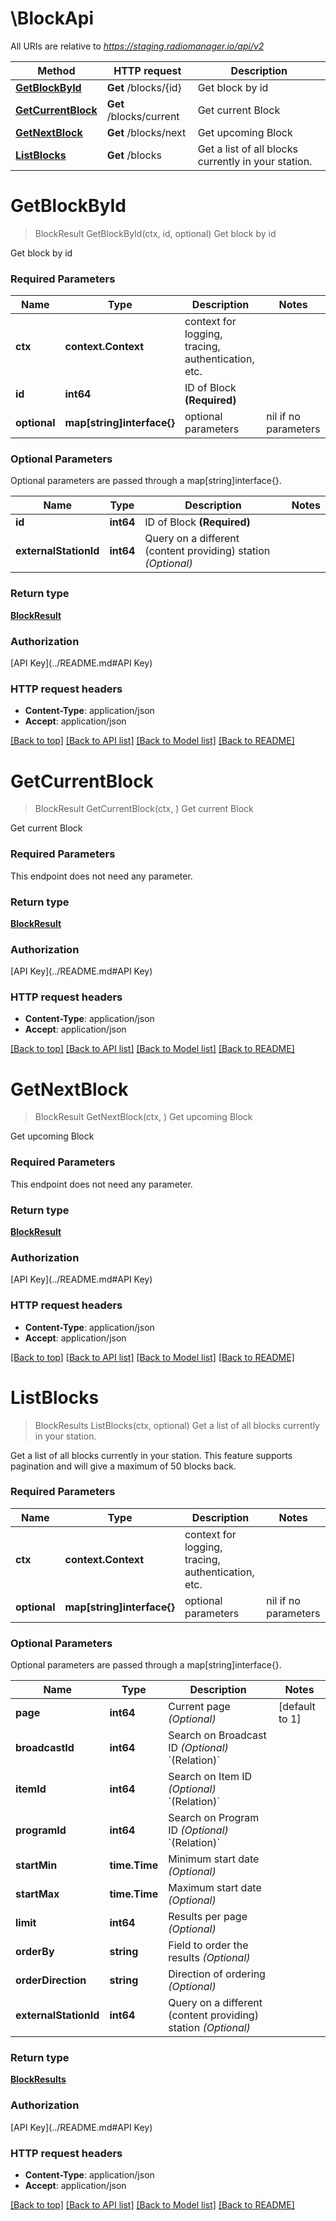 # \BlockApi

All URIs are relative to *https://staging.radiomanager.io/api/v2*

Method | HTTP request | Description
------------- | ------------- | -------------
[**GetBlockById**](BlockApi.md#GetBlockById) | **Get** /blocks/{id} | Get block by id
[**GetCurrentBlock**](BlockApi.md#GetCurrentBlock) | **Get** /blocks/current | Get current Block
[**GetNextBlock**](BlockApi.md#GetNextBlock) | **Get** /blocks/next | Get upcoming Block
[**ListBlocks**](BlockApi.md#ListBlocks) | **Get** /blocks | Get a list of all blocks currently in your station.


# **GetBlockById**
> BlockResult GetBlockById(ctx, id, optional)
Get block by id

Get block by id

### Required Parameters

Name | Type | Description  | Notes
------------- | ------------- | ------------- | -------------
 **ctx** | **context.Context** | context for logging, tracing, authentication, etc.
  **id** | **int64**| ID of Block **(Required)** | 
 **optional** | **map[string]interface{}** | optional parameters | nil if no parameters

### Optional Parameters
Optional parameters are passed through a map[string]interface{}.

Name | Type | Description  | Notes
------------- | ------------- | ------------- | -------------
 **id** | **int64**| ID of Block **(Required)** | 
 **externalStationId** | **int64**| Query on a different (content providing) station *(Optional)* | 

### Return type

[**BlockResult**](BlockResult.md)

### Authorization

[API Key](../README.md#API Key)

### HTTP request headers

 - **Content-Type**: application/json
 - **Accept**: application/json

[[Back to top]](#) [[Back to API list]](../README.md#documentation-for-api-endpoints) [[Back to Model list]](../README.md#documentation-for-models) [[Back to README]](../README.md)

# **GetCurrentBlock**
> BlockResult GetCurrentBlock(ctx, )
Get current Block

Get current Block

### Required Parameters
This endpoint does not need any parameter.

### Return type

[**BlockResult**](BlockResult.md)

### Authorization

[API Key](../README.md#API Key)

### HTTP request headers

 - **Content-Type**: application/json
 - **Accept**: application/json

[[Back to top]](#) [[Back to API list]](../README.md#documentation-for-api-endpoints) [[Back to Model list]](../README.md#documentation-for-models) [[Back to README]](../README.md)

# **GetNextBlock**
> BlockResult GetNextBlock(ctx, )
Get upcoming Block

Get upcoming Block

### Required Parameters
This endpoint does not need any parameter.

### Return type

[**BlockResult**](BlockResult.md)

### Authorization

[API Key](../README.md#API Key)

### HTTP request headers

 - **Content-Type**: application/json
 - **Accept**: application/json

[[Back to top]](#) [[Back to API list]](../README.md#documentation-for-api-endpoints) [[Back to Model list]](../README.md#documentation-for-models) [[Back to README]](../README.md)

# **ListBlocks**
> BlockResults ListBlocks(ctx, optional)
Get a list of all blocks currently in your station.

Get a list of all blocks currently in your station. This feature supports pagination and will give a maximum of 50 blocks back.

### Required Parameters

Name | Type | Description  | Notes
------------- | ------------- | ------------- | -------------
 **ctx** | **context.Context** | context for logging, tracing, authentication, etc.
 **optional** | **map[string]interface{}** | optional parameters | nil if no parameters

### Optional Parameters
Optional parameters are passed through a map[string]interface{}.

Name | Type | Description  | Notes
------------- | ------------- | ------------- | -------------
 **page** | **int64**| Current page *(Optional)* | [default to 1]
 **broadcastId** | **int64**| Search on Broadcast ID *(Optional)* &#x60;(Relation)&#x60; | 
 **itemId** | **int64**| Search on Item ID *(Optional)* &#x60;(Relation)&#x60; | 
 **programId** | **int64**| Search on Program ID *(Optional)* &#x60;(Relation)&#x60; | 
 **startMin** | **time.Time**| Minimum start date *(Optional)* | 
 **startMax** | **time.Time**| Maximum start date *(Optional)* | 
 **limit** | **int64**| Results per page *(Optional)* | 
 **orderBy** | **string**| Field to order the results *(Optional)* | 
 **orderDirection** | **string**| Direction of ordering *(Optional)* | 
 **externalStationId** | **int64**| Query on a different (content providing) station *(Optional)* | 

### Return type

[**BlockResults**](BlockResults.md)

### Authorization

[API Key](../README.md#API Key)

### HTTP request headers

 - **Content-Type**: application/json
 - **Accept**: application/json

[[Back to top]](#) [[Back to API list]](../README.md#documentation-for-api-endpoints) [[Back to Model list]](../README.md#documentation-for-models) [[Back to README]](../README.md)

